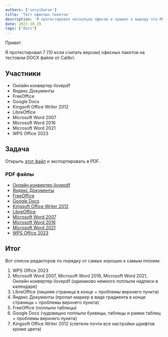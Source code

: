 ```yaml
---
authors: ['seryibaran']
title: 'Тест офисных пакетов'
description: 'Я протестировал несколько офисов и пришел к выводу что MS Office не самый лучший'
date: 2023-10-29
tags: ["docs"]
---
```


Привет.

Я протестировал 7 (10 если считать версии) офисных пакетов на тестовом DOCX файле от Calibri.

## Участники

- Онлайн конвертер ilovepdf
- Яндекс Документы
- FreeOffice
- Google Docs
- Kingsoft Office Writer 2012
- LibreOffice
- Microsoft Word 2007
- Microsoft Word 2016
- Microsoft Word 2021
- WPS Office 2023

## Задача

Открыть [этот файл](/uploads/test-of-offices/testing_file.docx) и экспортировать в PDF.

### PDF файлы

- [Онлайн конвертер ilovepdf](/uploads/test-of-offices/online_converter_ilovepdf.pdf)
- [Яндекс Документы](/uploads/test-of-offices/yandex_docs.pdf)
- [FreeOffice](/uploads/test-of-offices/freeoffice.pdf)
- [Google Docs](/uploads/test-of-offices/google_docs.pdf)
- [Kingsoft Office Writer 2012](/uploads/test-of-offices/kingsoft_office_writer_2012.pdf)
- [LibreOffice](/uploads/test-of-offices/libreoffice.pdf)
- [Microsoft Word 2007](/uploads/test-of-offices/microsoft_word_2007.pdf)
- [Microsoft Word 2016](/uploads/test-of-offices/microsoft_word_2016.pdf)
- [Microsoft Word 2021](/uploads/test-of-offices/microsoft_word_2021.pdf)
- [WPS Office 2023](/uploads/test-of-offices/wps_office_2023.pdf)

## Итог

Вот список редакторов по порядку от самых хороших к самым плохим:

1. WPS Office 2023
2. Microsoft Word 2007, Microsoft Word 2016, Microsoft Word 2021, Онлайн конвертер ilovepdf (одинаково немного поплыли надписи в календаре)
3. LibreOffice (лишняя страница в конце + проблемы верхнего пункта)
4. Яндекс Документы (пропал маркер в виде градиента в конце страницы + проблемы верхнего пункта)
5. FreeOffice (поплыли таблицы)
6. Google Docs (чудовищно поплыли буквицы, таблицы и рамки таблиц + проблемы верхнего пункта)
7. Kingsoft Office Writer 2012 (слетели почти все настройки шрифтов кроме цвета)
